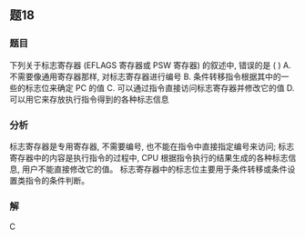 ## 题18
### 题目
下列关于标志寄存器 (EFLAGS 寄存器或 PSW 寄存器) 的叙述中, 错误的是 ( )
A. 不需要像通用寄存器那样, 对标志寄存器进行编号
B. 条件转移指令根据其中的一些的标志位来确定 $\mathrm{{PC}}$ 的值
C. 可以通过指令直接访问标志寄存器并修改它的值
D. 可以用它来存放执行指令得到的各种标志信息
### 分析
标志寄存器是专用寄存器, 不需要编号, 也不能在指令中直接指定编号来访问;
标志寄存器中的内容是执行指令的过程中, CPU 根据指令执行的结果生成的各种标志信息, 用户不能直接修改它的值。
标志寄存器中的标志位主要用于条件转移或条件设置类指令的条件判断。
### 解
C